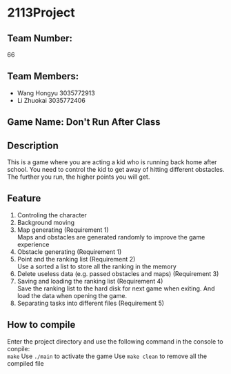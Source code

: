 # 2113Project
## Team Number:
66  
## Team Members:  
- Wang Hongyu 3035772913  
- Li Zhuokai 3035772406  
## Game Name: **Don't Run After Class**  
## Description  
This is a game where you are acting a kid who is running back home after school. You need to control the kid to get away of hitting different obstacles. The further you run, the higher points you will get.  
## Feature  
1. Controling the character  
2. Background moving  
3. Map generating (Requirement 1)  
    Maps and obstacles are generated randomly to improve the game experience  
4. Obstacle generating (Requirement 1)  
5. Point and the ranking list (Requirement 2)   
    Use a sorted a list to store all the ranking in the memory  
6. Delete useless data (e.g. passed obstacles and maps) (Requirement 3)  
7. Saving and loading the ranking list (Requirement 4)  
    Save the ranking list to the hard disk for next game when exiting. And load the data when opening the game.  
8. Separating tasks into different files (Requirement 5)  

## How to compile  
Enter the project directory and use the following command in the console to conpile:  
`make`
Use `./main` to activate the game
Use `make clean` to remove all the compiled file


